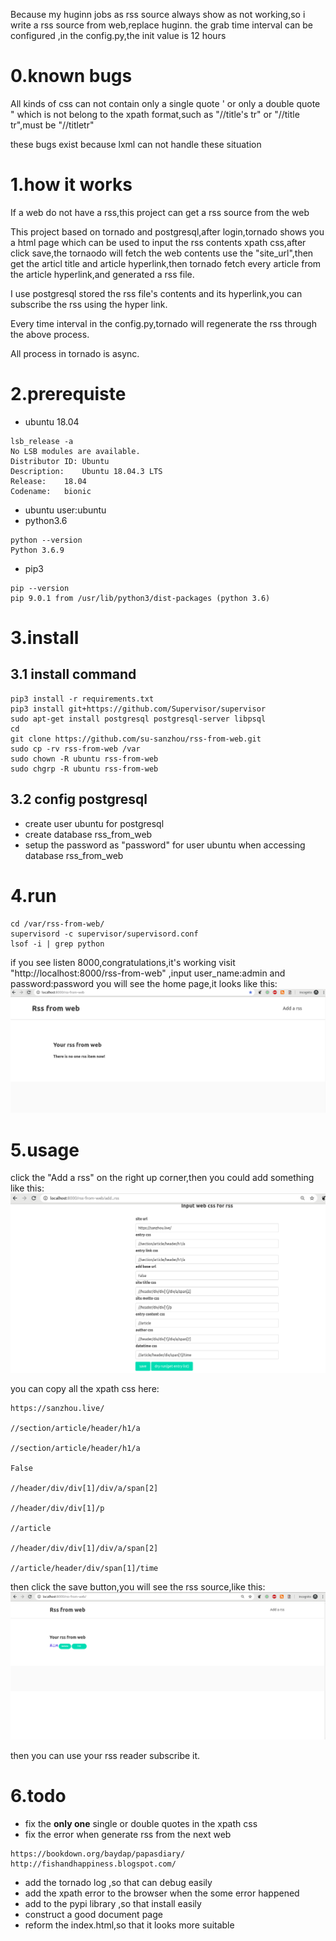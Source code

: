 Because my huginn jobs as rss source always show as not working,so i write a rss source from web,replace huginn.
the grab time interval can be configured ,in the config.py,the init value is 12 hours
# 0.known bugs
All kinds of css can not contain only a single quote ' or only a double quote " which is not belong to the xpath format,such as "//title's tr" or "//title tr",must be "//titletr" 

these bugs exist because lxml can not handle these situation
# 1.how it works
If a web do not have a rss,this project can get a rss source from the web

This project based on tornado and postgresql,after login,tornado shows you a html page which can be used to input the rss contents xpath css,after click save,the tornaodo will fetch the web contents use the "site_url",then get the articl title and article hyperlink,then tornado fetch every article from the article hyperlink,and generated a rss file.

I use postgresql stored the rss file's contents and its hyperlink,you can subscribe the rss  using the hyper link.
 
Every time interval in the config.py,tornado will regenerate the rss through the above process.

All process in tornado is async.
# 2.prerequiste
- ubuntu 18.04
```
lsb_release -a
No LSB modules are available.
Distributor ID:	Ubuntu
Description:	Ubuntu 18.04.3 LTS
Release:	18.04
Codename:	bionic
```
- ubuntu user:ubuntu
- python3.6
```
python --version
Python 3.6.9
```
- pip3 
```
pip --version
pip 9.0.1 from /usr/lib/python3/dist-packages (python 3.6)
```
# 3.install
## 3.1 install command 
```
pip3 install -r requirements.txt
pip3 install git+https://github.com/Supervisor/supervisor
sudo apt-get install postgresql postgresql-server libpsql
cd 
git clone https://github.com/su-sanzhou/rss-from-web.git
sudo cp -rv rss-from-web /var
sudo chown -R ubuntu rss-from-web
sudo chgrp -R ubuntu rss-from-web
```
## 3.2 config postgresql
- create user ubuntu for postgresql 
- create database rss_from_web
- setup the password as "password" for user ubuntu when accessing database rss_from_web
# 4.run
```
cd /var/rss-from-web/
supervisord -c supervisor/supervisord.conf
lsof -i | grep python
```
if you see listen 8000,congratulations,it's working
visit "http://localhost:8000/rss-from-web" ,input user_name:admin and password:password
you will see the home page,it looks like this:
![image](https://github.com/su-sanzhou/rss-from-web/blob/master/screen/Selection_001.png)

# 5.usage
click the "Add a rss" on the right up corner,then you could add something like this:
![image](https://github.com/su-sanzhou/rss-from-web/blob/master/screen/Selection_002.png)

you can copy all the xpath css here:
```
https://sanzhou.live/

//section/article/header/h1/a

//section/article/header/h1/a

False

//header/div/div[1]/div/a/span[2]

//header/div/div[1]/p

//article

//header/div/div[1]/div/a/span[2]

//article/header/div/span[1]/time
```

then click the save button,you will see the rss source,like this:
![image](https://github.com/su-sanzhou/rss-from-web/blob/master/screen/Selection_003.png)

then you can use your rss reader subscribe it.
# 6.todo
- fix the **only one** single or double quotes  in the xpath css
- fix the error when generate rss from the next web

```
https://bookdown.org/baydap/papasdiary/
http://fishandhappiness.blogspot.com/
```
- add the tornado log ,so that can debug easily
- add the xpath error to the browser when the some error happened
- add to the pypi library ,so that install easily
- construct a good document page
- reform the index.html,so that it looks more suitable
